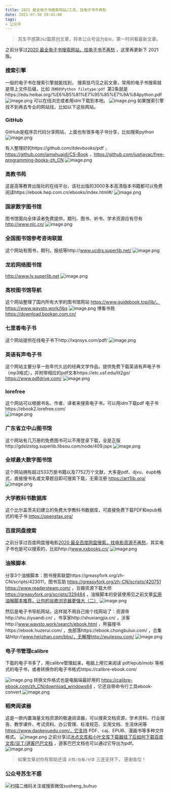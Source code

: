 ```yaml
---
title: 2021 最全电子书搜索网站/工具，找电子书不再愁
date: 2021-07-30 19:41:06
tags:
- 公众号
---
```

> 苏生不惑第`262`篇原创文章，将本公众号设为`星标`，第一时间看最新文章。


之前分享过[2020 最全电子书搜索网站，找电子书不再愁](https://mp.weixin.qq.com/s/pt0hCthceThMZVU0Ht89AA) ，这里再更新下 2021版。

### 搜索引擎
一般的电子书在搜索引擎就能找到， 搜索技巧见之前文章，常用的电子书搜索就是带上文件后缀，比如 `流畅的Python filetype:pdf `第2条就是https://edu.heibai.org/%E6%B5%81%E7%95%85%E7%9A%84python.pdf
![image.png](https://upload-images.jianshu.io/upload_images/23152173-d7f4ae207c7d19e7.png?imageMogr2/auto-orient/strip%7CimageView2/2/w/1240)
可以在线浏览或者用idm下载到本地。
![image.png](https://upload-images.jianshu.io/upload_images/23152173-750a0667c2d5e0ce.png?imageMogr2/auto-orient/strip%7CimageView2/2/w/1240)
如果搜索引擎找不到再去专业的网站找，比如以下这些网站。

### GitHub
GitHub是程序员代码分享网站，上面也有很多电子书分享，比如搜索python
![image.png](https://upload-images.jianshu.io/upload_images/23152173-9ef412874293f106.png?imageMogr2/auto-orient/strip%7CimageView2/2/w/1240)

有人整理好的https://github.com/itdevbooks/pdf ，https://github.com/iamshuaidi/CS-Book ，https://github.com/justjavac/free-programming-books-zh_CN
![image.png](https://upload-images.jianshu.io/upload_images/23152173-de1ce9967578f53d.png?imageMogr2/auto-orient/strip%7CimageView2/2/w/1240)

### 高教书苑

这是高等教育出版社的在线平台，该社出版的3000多本高清版本书籍都可以免费阅读https://ebook.hep.com.cn/ebooks/index.html#/
![image.png](https://upload-images.jianshu.io/upload_images/23152173-36ad551c8ca0f4fd.png?imageMogr2/auto-orient/strip%7CimageView2/2/w/1240)
### 国家数字图书馆
图书馆面向全体读者免费提供，期刊、图书、听书、学术资源应有尽有 http://www.nlc.cn/ 
![image.png](https://upload-images.jianshu.io/upload_images/23152173-702ceaaadfe6ad80.png?imageMogr2/auto-orient/strip%7CimageView2/2/w/1240)
 ### 全国图书馆参考咨询联盟
这个网站有图书，期刊，报纸等http://www.ucdrs.superlib.net/
![image.png](https://upload-images.jianshu.io/upload_images/23152173-a9c2c3f61f5b666c.png?imageMogr2/auto-orient/strip%7CimageView2/2/w/1240)
### 龙岩网络图书馆
 http://www.ly.superlib.net
![image.png](https://upload-images.jianshu.io/upload_images/23152173-9f414bc234a9740c.png?imageMogr2/auto-orient/strip%7CimageView2/2/w/1240)

### 高校图书馆导航
这个网站整理了国内所有大学的图书馆网站 https://www.guidebook.top/lib/，https://www.waysto.work/libs 
![image.png](https://upload-images.jianshu.io/upload_images/23152173-332fcae47aaf6798.png?imageMogr2/auto-orient/strip%7CimageView2/2/w/1240)
博看书苑 https://download.bookan.com.cn/
### 七里香电子书 
这个网站提供在线电子书下http://lxqnsys.com/pdf/
![image.png](https://upload-images.jianshu.io/upload_images/23152173-d5b01ae4aa6a3df2.png?imageMogr2/auto-orient/strip%7CimageView2/2/w/1240)
### 英语有声电子书
这个网站主要分享一些年代久远的经典文学作品，提供免费下载英语有声电子书（mp3格式），并附带相应的pdf文本https://etc.usf.edu/lit2go/ https://www.pdfdrive.com/
![image.png](https://upload-images.jianshu.io/upload_images/23152173-b4316ae22a104ef5.png?imageMogr2/auto-orient/strip%7CimageView2/2/w/1240)

### lorefree
这个网站可以根据书名、作者、译者来搜索电子书，可以用idm下载pdf 电子书https://ebook2.lorefree.com/   
![image.png](https://upload-images.jianshu.io/upload_images/23152173-1064e5e6e5215eae.png?imageMogr2/auto-orient/strip%7CimageView2/2/w/1240)

### 广东省立中山图书馆
这个网站有几万册的免费图书可以不用登录下载，全是正版http://gdslzstsg.superlib.libsou.com/node/409.jspx
![image.png](https://upload-images.jianshu.io/upload_images/23152173-4167408a2089dc38.png?imageMogr2/auto-orient/strip%7CimageView2/2/w/1240)

### 全球最大数字图书馆
这个网站拥有超过533万册书籍以及7752万个文献，大多是pdf、djvu、eupb格式，直接搜书名或文章题目即可搜索下载，无需注册 https://art1lib.org/
![image.png](https://upload-images.jianshu.io/upload_images/23152173-f4547b0f58496b7f.png?imageMogr2/auto-orient/strip%7CimageView2/2/w/1240)
### 大学教科书数据库
这个比尔盖茨夫妇建立的免费大学教科书数据库，可直接免费下载PDF和epub格式的电子书 https://openstax.org/  

### 百度网盘搜索
之前分享过百度网盘搜电影[2020 最全百度网盘搜索，找电影资源不再愁](https://mp.weixin.qq.com/s/0uOyrcz0KP-qZhCNNCELhw)，其实电子书也是可以搜索的，比如http://www.xxbooks.cn/ 
 ![image.png](https://upload-images.jianshu.io/upload_images/23152173-9853c9300754e146.png?imageMogr2/auto-orient/strip%7CimageView2/2/w/1240)

### 油猴脚本
分享3个油猴脚本：图书搜索联盟https://greasyfork.org/zh-CN/scripts/423011，图书互助 https://greasyfork.org/zh-CN/scripts/420751 https://www.readersteam.com/ ，豆瓣资源下载大师 https://greasyfork.org/scripts/329484 ，油猴脚本的安装使用见之前文章[实用油猴脚本推荐，让你的谷歌浏览器更强大（二）](https://mp.weixin.qq.com/s/RI_J8NoiARIb5IEXYnW5ZQ)
![image.png](https://upload-images.jianshu.io/upload_images/23152173-4dc5a4dc99767051.png?imageMogr2/auto-orient/strip%7CimageView2/2/w/1240)

然后是电子书导航网站，这样就不用自己挨个找网站了：资源帝http://shu.ziyuandi.cn/ ，书享家http://shuxiangjia.cn/  ，沃客http://www.waysto.work/search/ebook.html ，熊猫搜书https://ebook.huzerui.com/ ，虫部落https://ebook.chongbuluo.com/ ，合集站http://www.hejizhan.com/bbs/，无解搜http://wujiesou.com/ 
![image.png](https://upload-images.jianshu.io/upload_images/23152173-2ba7143d5e038069.png?imageMogr2/auto-orient/strip%7CimageView2/2/w/1240)
### 电子书管理calibre

下载的电子书多了，用calibre管理起来，电脑上用它来阅读 pdf/epub/mobi 等格式的电子书，或者转换你的电子书格式https://calibre-ebook.com/

![image.png](https://upload-images.jianshu.io/upload_images/23152173-82ed87a008b8a29c.png?imageMogr2/auto-orient/strip%7CimageView2/2/w/1240)
转换文件格式也是电脑端最好用的 https://calibre-ebook.com/zh_CN/download_windows64 ，它还自带命令行工具ebook-convert
![image.png](https://upload-images.jianshu.io/upload_images/23152173-a720112c7ce2ea5b.png?imageMogr2/auto-orient/strip%7CimageView2/2/w/1240)
### 稻壳阅读器
这是一款内置海量文档资源的极速阅读器，可以搜索文档资源，学术资料、行业报告、教学课件、考试资料、办公管理、标准规范、实用文档、生活休闲等  https://www.daokeyuedu.com/，它支持 PDF、caj、EPUB、漫画书等多种文件格式。
![image.png](https://upload-images.jianshu.io/upload_images/23152173-d94a4857da978eb9.png?imageMogr2/auto-orient/strip%7CimageView2/2/w/1240)
之前分享过[冰点文库和小叶文库下载器挂了后如何下载百度文库/豆丁/道客巴巴文档](https://mp.weixin.qq.com/s/7LjE_eXCa75Km932FxrC6Q) ，道客巴巴文档也可以通过它导出为pdf。
![image.png](https://upload-images.jianshu.io/upload_images/23152173-769b9f02a69419e8.png?imageMogr2/auto-orient/strip%7CimageView2/2/w/1240)

 >  如果文章对你有帮助还请 `点赞/在看/分享` 三连支持下， 感谢各位！

### 公众号苏生不惑
![扫描二维码关注或搜索微信susheng_buhuo](https://upload-images.jianshu.io/upload_images/23152173-61c280d775baf3e6.png?imageMogr2/auto-orient/strip%7CimageView2/2/w/1240)